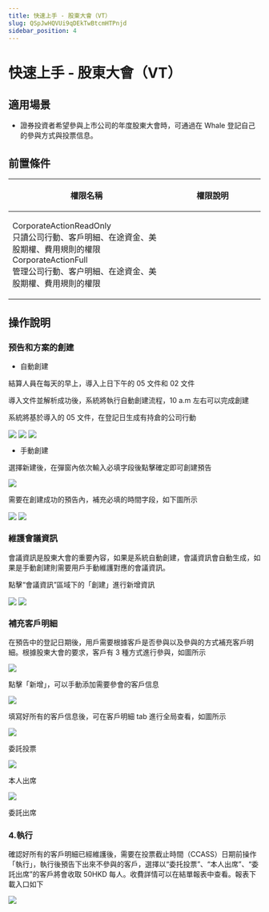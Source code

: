 ```yaml
---
title: 快速上手 - 股東大會（VT）
slug: QSpJwHQVUi9qDEkTwBtcmHTPnjd
sidebar_position: 4
---
```



# 快速上手 - 股東大會（VT）

## 適用場景

- 證券投資者希望參與上市公司的年度股東大會時，可通過在 Whale 登記自己的參與方式與投票信息。

## 前置條件

<table header_row="1">
<colgroup>
<col width="437"/>
<col width="393"/>
</colgroup>
<thead>
<tr><th><p>權限名稱</p></th><th><p>權限說明</p></th></tr>
</thead>
<tbody>
<tr><td><p>CorporateActionReadOnly<br/>只讀公司行動、客戶明細、在途資金、美股期權、費用規則的權限<br/>CorporateActionFull<br/>管理公司行動、客户明細、在途資金、美股期權、費用規則的權限</p></td><td></td></tr>
</tbody>
</table>

## 操作說明 

### 预告和方案的<b>創建</b>

- 自動創建

結算人員在每天的早上，導入上日下午的 05 文件和 02 文件

導入文件並解析成功後，系統將執行自動創建流程，10 a.m 左右可以完成創建

系統將基於導入的 05 文件，在登記日生成有持倉的公司行動

<img src="/assets/QScKbf7lFoT4U3xF4yMctKHsnDh.png" src-width="3570" src-height="1780" align="center"/>

<img src="/assets/E8zvbDoMQo2TVexZVO4c4aUXngb.png" src-width="3570" src-height="1780" align="center"/>

<img src="/assets/U59db0skioQlwKxlTWWceS5tn1f.png" src-width="3570" src-height="1780" align="center"/>

- 手動創建

選擇新建後，在彈窗內依次輸入必填字段後點擊確定即可創建預告

<img src="/assets/Ce4qb1njroBcwGxGbPtc1t9pnxg.png" src-width="2860" src-height="1300" align="center"/>

需要在創建成功的預告內，補充必填的時間字段，如下圖所示

<img src="/assets/LggRbWWULoOQVux6pE4cEJpWnSI.png" src-width="2010" src-height="1232" align="center"/>

<img src="/assets/BVwqbiQj5o5tL6xUIMzchBN9ndg.png" src-width="1998" src-height="642" align="center"/>

### 維護會議資訊

會議資訊是股東大會的重要內容，如果是系統自動創建，會議資訊會自動生成，如果是手動創建則需要用戶手動維護對應的會議資訊。

點擊“會議資訊”區域下的「創建」進行新增資訊

<img src="/assets/Nee9b0xHnoEdCixbMdycnnEWnkb.png" src-width="1437" src-height="657" align="center"/>

<img src="/assets/JVOdbodHeo4fVNxYHEpclUE0nGe.png" src-width="2864" src-height="1320" align="center"/>

### <b>補充客戶明細</b>

在預告中的登記日期後，用戶需要根據客戶是否參與以及參與的方式補充客戶明細。根據股東大會的要求，客戶有 3 種方式進行參與，如圖所示

<img src="/assets/BWMObECcWooBLXxLNQYcPzRwnuc.png" src-width="1986" src-height="796" align="center"/>

點擊「新增」，可以手動添加需要參會的客戶信息

<img src="/assets/IJbqb2UPsoavqwxF9qnculM2n2b.png" src-width="2012" src-height="1212" align="center"/>

填寫好所有的客戶信息後，可在客戶明細 tab 進行全局查看，如圖所示

<div class="flex gap-3 columns-3" column-size="3">
<div class="w-[33%]" width-ratio="33">
<img src="/assets/O5A1blW3Podxgcx9i6Ec1UVqnQd.png" src-width="1940" src-height="890" align="center"/>

<p>委託投票</p>
</div>
<div class="w-[33%]" width-ratio="33">
<img src="/assets/VY5ZbasJIohjRgxYkHbckoxtnTe.png" src-width="1970" src-height="898" align="center"/>

<p>本人出席</p>
</div>
<div class="w-[33%]" width-ratio="33">
<img src="/assets/G7Vvb94ZLo6iBIxFeT1cSiTMnsb.png" src-width="1952" src-height="858" align="center"/>

<p>委託出席</p>
</div>
</div>

### 4.<b>執行</b>

確認好所有的客戶明細已經維護後，需要在投票截止時間（CCASS）日期前操作「執行」，執行後預告下出來不參與的客戶，選擇以“委托投票”、“本人出席”、“委託出席”的客戶將會收取 50HKD 每人。收費詳情可以在結單報表中查看。報表下載入口如下

<img src="/assets/V06gbU2syoaZkLxoPUycFCN9nCe.png" src-width="2012" src-height="1232" align="center"/>


